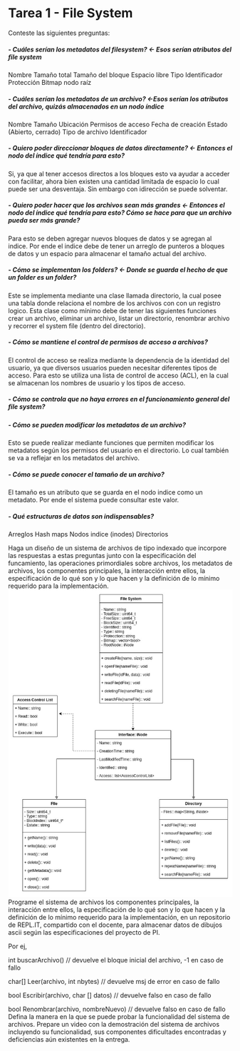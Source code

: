 # Tarea 1 - File System
Conteste las siguientes preguntas:
##### - Cuáles serían los metadatos del filesystem? <- Esos serían atributos del file system
Nombre
Tamaño total
Tamaño del bloque 
Espacio libre 
Tipo
Identificador
Protección 
Bitmap
nodo raíz

##### - Cuáles serían los metadatos de un archivo? <-Esos serían los atributos del archivo, quizás almacenados en un nodo índice
Nombre
Tamaño
Ubicación
Permisos de acceso 
Fecha de creación
Estado (Abierto, cerrado)
Tipo de archivo
Identificador 
            
##### - Quiero poder direccionar bloques de datos directamente? <- Entonces el nodo del índice qué tendría para esto?
Si, ya que al tener accesos directos a los bloques esto va ayudar a acceder con facilitar, ahora bien existen una cantidad limitada de espacio lo cual puede ser una desventaja. Sin embargo con idirección se puede solventar. 

##### - Quiero poder hacer que los archivos sean más grandes <- Entonces el nodo del índice qué tendría para esto? Cómo se hace para que un archivo pueda ser más grande?
Para esto se deben agregar nuevos bloques de datos y se agregan al indice. Por ende el indice debe de tener un arreglo de punteros a bloques de datos y un espacio para almacenar el tamaño actual del archivo. 

##### - Cómo se implementan los folders? <- Donde se guarda el hecho de que un folder es un folder?
Este se implementa mediante una clase llamada directorio, la cual posee una tabla donde relaciona el nombre de los archivos con con un registro logico. Esta clase como mínimo debe de tener las siguientes funciones crear un archivo, eliminar un archivo, listar un directorio, renombrar archivo y recorrer el system file (dentro del directorio).

##### - Cómo se mantiene el control de permisos de acceso a archivos?
El control de acceso se realiza mediante la dependencia de la identidad del usuario, ya que diversos usuarios pueden necesitar diferentes tipos de acceso. Para esto se utiliza una lista de control de acceso (ACL), en la cual se almacenan los nombres de usuario y los tipos de acceso.

##### - Cómo se controla que no haya errores en el funcionamiento general del file system?

##### - Cómo se pueden modificar los metadatos de un archivo?
Esto se puede realizar mediante funciones que permiten modificar los metadatos según los permisos del usuario en el directorio. Lo cual también se va a reflejar en los metadatos del archivo.

##### - Cómo se puede conocer el tamaño de un archivo?
El tamaño es un atributo que se guarda en el nodo indice como un metadato. Por ende el sistema puede consultar este valor.

##### - Qué estructuras de datos son indispensables?
Arreglos
Hash maps
Nodos indice (inodes)
Directorios

Haga un diseño de un sistema de archivos de tipo indexado que incorpore las respuestas a estas preguntas junto con la especificación del funcamiento, las operaciones primordiales sobre archivos, los metadatos de archivos, los componentes principales, la interacción entre ellos, la especificación de lo qué son y lo que hacen y la definición de lo mínimo requerido para la implementación.
![alt text](SystemFile.jpg)
Programe el sistema de archivos los componentes principales, la interacción entre ellos, la especificación de lo qué son y lo que hacen y la definición de lo mínimo requerido para la implementación, en un repositorio de REPL.IT, compartido con el docente, para almacenar datos de dibujos ascii según las especificaciones del proyecto de PI.

Por ej, 

int buscarArchivo() // devuelve el bloque inicial del archivo, -1 en caso de fallo

char[] Leer(archivo, int nbytes) // devuelve msj de error en caso de fallo

bool Escribir(archivo, char [] datos) // devuelve falso en caso de fallo

bool Renombrar(archivo, nombreNuevo) // devuelve falso en caso de fallo
Defina la manera en la que se puede probar la funcionalidad del sistema de archivos.
Prepare un video con la demostración del sistema de archivos incluyendo su funcionalidad, sus componentes dificultades encontradas y deficiencias aún existentes en la entrega.


